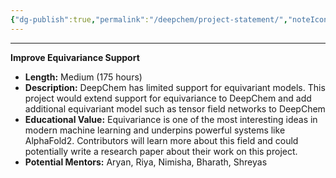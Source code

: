 ```yaml
---
{"dg-publish":true,"permalink":"/deepchem/project-statement/","noteIcon":""}
---
```


---

**Improve Equivariance Support**
- **Length:** Medium (175 hours)
- **Description:** DeepChem has limited support for equivariant models. This project would extend support for equivariance to DeepChem and add additional equivariant model such as tensor field networks to DeepChem
- **Educational Value:** Equivariance is one of the most interesting ideas in modern machine learning and underpins powerful systems like AlphaFold2. Contributors will learn more about this field and could potentially write a research paper about their work on this project.
- **Potential Mentors:** Aryan, Riya, Nimisha, Bharath, Shreyas


  